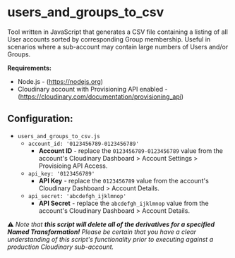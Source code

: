 # users_and_groups_to_csv

Tool written in JavaScript that generates a CSV file containing a listing of all User accounts sorted by corresponding Group membership. Useful in scenarios where a sub-account may contain large numbers of Users and/or Groups.

**Requirements:**
- Node.js - (https://nodejs.org)
- Cloudinary account with Provisioning API enabled - (https://cloudinary.com/documentation/provisioning_api)

## Configuration:

- `users_and_groups_to_csv.js`
  - `account_id: '0123456789-0123456789'`
    - **Account ID** - replace the `0123456789-0123456789` value from the account's Cloudinary Dashboard > Account Settings > Provisioing API Access.
  - `api_key: '0123456789'`
    - **API Key** - replace the `0123456789` value from the account's Cloudinary Dashboard > Account Details.
  - `api_secret: 'abcdefgh_ijklmnop'`
    - **API Secret** - replace the `abcdefgh_ijklmnop` value from the account's Cloudinary Dashboard > Account Details.

:warning: *Note that **this script will delete all of the derivatives for a specified Named Transformation!** Please be certain that you have a clear understanding of this script's functionality prior to executing against a production Cloudinary sub-account.*
